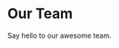 <script setup>
import { VPTeamMembers } from 'vitepress/theme'

const members = [
  {
    avatar: 'https://www.github.com/camera-2018.png',
    name: 'camera-2018',
    title: 'Maintainer',
    links: [
      { icon: 'github', link: 'https://github.com/camera-2018' },
    ]
  },
  {
    avatar: 'https://www.github.com/HanWu311.png',
    name: 'ZZM',
    title: 'Maintainer',
  },
]
</script>

# Our Team

Say hello to our awesome team.

<VPTeamMembers size="small" :members="members" />
